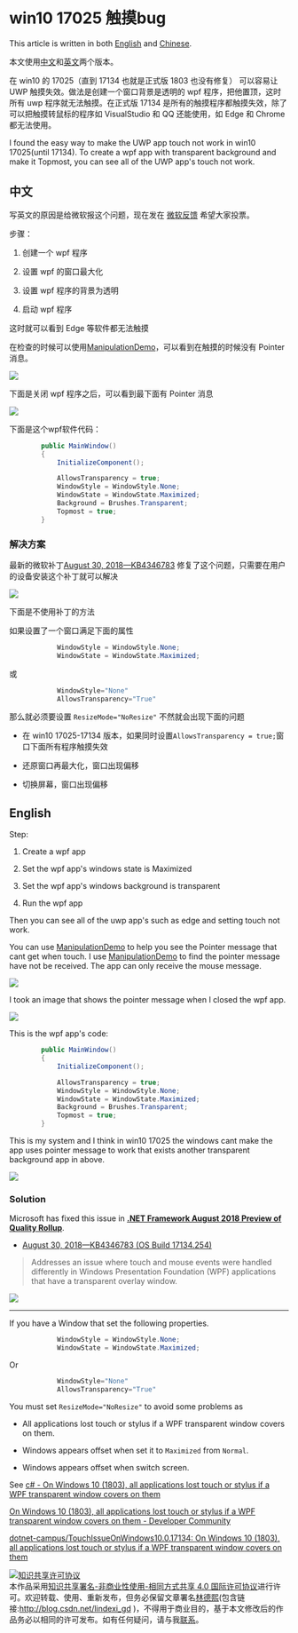# win10 17025 触摸bug

This article is written in both [English](#English) and [Chinese](#中文). 

本文使用[中文](#中文)和[英文](#English)两个版本。

在 win10 的 17025（直到 17134 也就是正式版 1803 也没有修复） 可以容易让 UWP 触摸失效。做法是创建一个窗口背景是透明的 wpf 程序，把他置顶，这时所有 uwp 程序就无法触摸。在正式版 17134 是所有的触摸程序都触摸失效，除了可以把触摸转鼠标的程序如 VisualStudio 和 QQ 还能使用，如 Edge 和 Chrome 都无法使用。


I found the easy way to make the UWP app touch not work in win10 17025(until 17134). To create a wpf app with transparent background and make it Topmost, you can see all of the UWP app's touch not work.

<!--more-->
<!-- CreateTime:2018/9/1 9:50:18 -->


<!-- 标签：WPF，UWP，触摸 -->

## 中文

写英文的原因是给微软报这个问题，现在发在 [微软反馈](https://developercommunity.visualstudio.com/content/problem/255063/on-windows-10-1803-all-applications-lost-touch-or.html) 希望大家投票。

步骤：

1. 创建一个 wpf 程序

1. 设置 wpf 的窗口最大化

1. 设置 wpf 程序的背景为透明

1. 启动 wpf 程序


这时就可以看到 Edge 等软件都无法触摸


在检查的时候可以使用[ManipulationDemo](https://github.com/walterlv/ManipulationDemo)，可以看到在触摸的时候没有 Pointer 消息。


![](http://cdn.lindexi.site/34fdad35-5dfe-a75b-2b4b-8c5e313038e2%2F201711231645122017112316470.jpg)

下面是关闭 wpf 程序之后，可以看到最下面有 Pointer 消息


![](http://cdn.lindexi.site/34fdad35-5dfe-a75b-2b4b-8c5e313038e2%2F2017112316451220171123165235.jpg)

下面是这个wpf软件代码：

```csharp
        public MainWindow()
        {
            InitializeComponent();

            AllowsTransparency = true;
            WindowStyle = WindowStyle.None;
            WindowState = WindowState.Maximized;
            Background = Brushes.Transparent;
            Topmost = true;
        }
```

### 解决方案

最新的微软补丁[August 30, 2018—KB4346783](https://support.microsoft.com/zh-cn/help/4346783/windows-10-update-kb4346783 ) 修复了这个问题，只需要在用户的设备安装这个补丁就可以解决

<!-- ![](image/win10 17025 触摸bug/win10 17025 触摸bug0.png) -->

![](http://cdn.lindexi.site/lindexi%2F2018919495409)

下面是不使用补丁的方法

如果设置了一个窗口满足下面的属性

```csharp
            WindowStyle = WindowStyle.None;
            WindowState = WindowState.Maximized;
```

或

```csharp
            WindowStyle="None" 
            AllowsTransparency="True"
```

那么就必须要设置 `ResizeMode="NoResize"` 不然就会出现下面的问题

 - 在 win10 17025-17134 版本，如果同时设置`AllowsTransparency = true;`窗口下面所有程序触摸失效

 - 还原窗口再最大化，窗口出现偏移

 - 切换屏幕，窗口出现偏移

## English

Step:

1. Create a wpf app

1. Set the wpf app's windows state is Maximized

1. Set the wpf app's windows background is transparent

1. Run the wpf app

Then you can see all of the uwp app's such as edge and setting touch not work.

You can use [ManipulationDemo](https://github.com/walterlv/ManipulationDemo) to help you see the Pointer message that cant get when touch. I use [ManipulationDemo](https://github.com/walterlv/ManipulationDemo) to find the pointer message have not be received. The app can only receive the mouse message.

![](http://cdn.lindexi.site/34fdad35-5dfe-a75b-2b4b-8c5e313038e2%2F201711231645122017112316470.jpg)

I took an image that shows the pointer message when I closed the wpf app. 

![](http://cdn.lindexi.site/34fdad35-5dfe-a75b-2b4b-8c5e313038e2%2F2017112316451220171123165235.jpg)

This is the wpf app's code:

```csharp
        public MainWindow()
        {
            InitializeComponent();

            AllowsTransparency = true;
            WindowStyle = WindowStyle.None;
            WindowState = WindowState.Maximized;
            Background = Brushes.Transparent;
            Topmost = true;
        }
```

This is my system and I think in win10 17025 the windows cant make the app uses pointer message to work that exists another transparent background app in above.

![](http://cdn.lindexi.site/34fdad35-5dfe-a75b-2b4b-8c5e313038e2%2F201711231645122017112317012.jpg)

### Solution

Microsoft has fixed this issue in **[.NET Framework August 2018 Preview of Quality Rollup](https://blogs.msdn.microsoft.com/dotnet/2018/08/30/net-framework-august-2018-preview-of-quality-rollup/)**.

- [August 30, 2018—KB4346783 (OS Build 17134.254)](https://support.microsoft.com/zh-cn/help/4346783/windows-10-update-kb4346783)

> Addresses an issue where touch and mouse events were handled differently in Windows Presentation Foundation (WPF) applications that have a transparent overlay window. 


![](http://cdn.lindexi.site/lindexi%2F2018919495409)

---

If you have a Window that set the following properties.

```csharp
            WindowStyle = WindowStyle.None;
            WindowState = WindowState.Maximized;
```

Or

```csharp
            WindowStyle="None" 
            AllowsTransparency="True"
```

You must set `ResizeMode="NoResize"` to avoid some problems as 

 - All applications lost touch or stylus if a WPF transparent window covers on them.

 - Windows appears offset when set it to `Maximized` from `Normal`.

 - Windows appears offset when switch screen.

See [c# - On Windows 10 (1803), all applications lost touch or stylus if a WPF transparent window covers on them](https://stackoverflow.com/questions/50382605/on-windows-10-1803-all-applications-lost-touch-or-stylus-if-a-wpf-transparent )

[On Windows 10 (1803), all applications lost touch or stylus if a WPF transparent window covers on them - Developer Community](https://developercommunity.visualstudio.com/content/problem/255063/on-windows-10-1803-all-applications-lost-touch-or.html )

[dotnet-campus/TouchIssueOnWindows10.0.17134: On Windows 10 (1803), all applications lost touch or stylus if a WPF transparent window covers on them](https://github.com/dotnet-campus/TouchIssueOnWindows10.0.17134 )

<a rel="license" href="http://creativecommons.org/licenses/by-nc-sa/4.0/"><img alt="知识共享许可协议" style="border-width:0" src="https://licensebuttons.net/l/by-nc-sa/4.0/88x31.png" /></a><br />本作品采用<a rel="license" href="http://creativecommons.org/licenses/by-nc-sa/4.0/">知识共享署名-非商业性使用-相同方式共享 4.0 国际许可协议</a>进行许可。欢迎转载、使用、重新发布，但务必保留文章署名[林德熙](http://blog.csdn.net/lindexi_gd)(包含链接:http://blog.csdn.net/lindexi_gd )，不得用于商业目的，基于本文修改后的作品务必以相同的许可发布。如有任何疑问，请与我[联系](mailto:lindexi_gd@163.com)。  